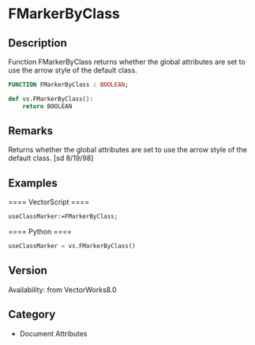 # FMarkerByClass

## Description
Function FMarkerByClass returns whether the global attributes are set to use the arrow style of the default class.

```pascal
FUNCTION FMarkerByClass : BOOLEAN;
```

```python
def vs.FMarkerByClass():
    return BOOLEAN
```

## Remarks
Returns whether the global attributes are set to use the arrow style of the default class.
[sd 8/19/98]

## Examples
==== VectorScript ====
```pascal
useClassMarker:=FMarkerByClass;
```
==== Python ====
```python
useClassMarker = vs.FMarkerByClass()
```

## Version
Availability: from VectorWorks8.0

## Category
* Document Attributes

